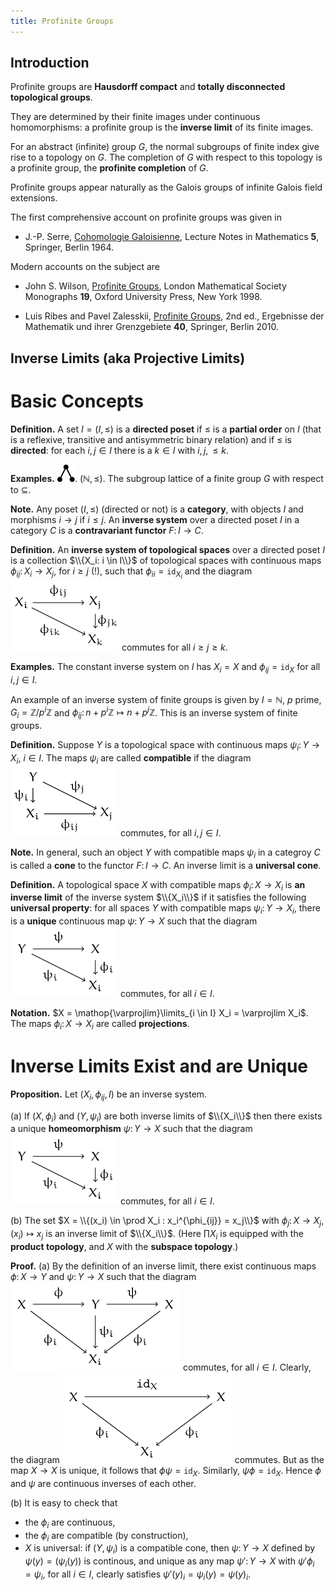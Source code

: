 ```yaml
---
title: Profinite Groups
---
```


## Introduction

Profinite groups are **Hausdorff compact** and **totally disconnected**
**topological groups**.

They are determined by their finite images under continuous homomorphisms:
a profinite group is the **inverse limit** of its finite images.

For an abstract (infinite) group $G$, the normal subgroups of finite index give rise to a topology on $G$.
The  completion of $G$ with respect to this topology
is  a profinite group, the **profinite completion** of $G$.

Profinite groups appear naturally as the Galois groups of infinite
Galois field extensions.

The first comprehensive account on profinite groups was given in

* J.-P. Serre, [Cohomologie Galoisienne][serre], Lecture Notes in
Mathematics <b>5</b>, Springer, Berlin 1964.

Modern accounts on the subject are

* John S. Wilson, [Profinite Groups][wilson], London Mathematical Society Monographs <b>19</b>, Oxford University Press, New York 1998.

* Luis Ribes and Pavel Zalesskii, [Profinite Groups][ribes], 2nd ed., Ergebnisse der Mathematik und ihrer Grenzgebiete <b>40</b>, Springer, Berlin 2010.

## Inverse Limits (aka Projective Limits)

# Basic Concepts

**Definition.** A set $I = (I, \leq)$ is a **directed poset** if
$\leq$ is a **partial order** on $I$ (that is a reflexive, transitive and
antisymmetric binary relation) and if $\leq$ is **directed**: for each
$i, j \in I$ there is a $k \in I$ with $i, j, \leq k$.

**Examples.** ![three].
$(\mathbb{N}, \leq)$.
The subgroup lattice of a finite group $G$ with respect to $\subseteq$.

**Note.** Any poset $(I, \leq)$ (directed or not) is a **category**,
with objects $I$ and morphisms $i \to j$ if $i \leq j$.  An **inverse
system** over a directed poset $I$ in a category $C$ is a
**contravariant functor** $F \colon I \to C$.

**Definition.** An **inverse system of topological spaces** over a
directed poset $I$ is a collection $\\{X_i: i \in I\\}$ of topological
spaces with continuous maps $\phi_{ij} \colon X_i \to X_j$, for $i
\geq j$ (!), such that $\phi_{ii} = \mathtt{id}_{X_i}$ and the diagram
![cd1] commutes for all $i \geq j \geq k$.

**Examples.** The constant inverse system on $I$ has $X_i = X$
and $\phi_{ij} = \mathtt{id}_X$ for all $i,j \in I$.

An example of an inverse system of finite groups is given by $I =
\mathbb{N}$, $p$ prime, $G_i = \mathbb{Z}/p^i \mathbb{Z}$ and
$\phi_{ij} \colon n + p^i \mathbb{Z} \mapsto n + p^j \mathbb{Z}$. This
is an inverse system of finite groups.

**Definition.** Suppose $Y$ is a topological space with continuous
maps $\psi_i \colon Y \to X_i$, $i \in I$.  The maps $\psi_i$ are
called **compatible** if the diagram ![cd2] commutes, for all $i, j
\in I$.

**Note.** In general, such an object $Y$ with compatible maps $\psi_i$
in a categroy $C$ is called a **cone** to the functor $F \colon I \to
C$.  An inverse limit is a **universal cone**.

**Definition.** A topological space $X$ with compatible maps $\phi_i
\colon X \to X_i$ is **an inverse limit** of the inverse system
$\\{X_i\\}$ if it satisfies the following **universal property**: for
all spaces $Y$ with compatible maps $\psi_i \colon Y \to X_i$, there
is a **unique** continuous map $\psi \colon Y \to X$ such that the diagram
![cd3] commutes, for all $i \in I$.

**Notation.** $X = \mathop{\varprojlim}\limits_{i \in I} X_i = \varprojlim X_i$.
The maps $\phi_i \colon X \to X_i$ are called **projections**.

# Inverse Limits Exist and are Unique

**Proposition.**  Let $(X_i, \phi_{ij}, I)$ be an inverse system.

(a) If $(X, \phi_i)$ and $(Y, \psi_i)$ are both inverse limits of
$\\{X_i\\}$ then there exists a unique **homeomorphism** $\psi \colon Y
\to X$ such that the diagram ![cd3] commutes, for all $i \in I$.

(b) The set $X = \\{(x_i) \in \prod X_i : x_i^{\phi_{ij}} = x_j\\}$
with $\phi_j \colon X \to X_j$, $(x_i) \mapsto x_j$ is an inverse limit of
$\\{X_i\\}$. (Here $\prod X_i$ is equipped with the **product topology**, and
$X$ with the **subspace topology**.)

**Proof.** (a) By the definition of an inverse limit, there exist continuous maps $\phi \colon X \to Y$ and $\psi \colon Y \to X$ such that the diagram
![cd4] commutes, for all $i \in I$.  Clearly, the diagram ![cd5] commutes.
But as the map $X \to X$ is unique, it follows that
$\phi \psi = \mathtt{id}_X$.
Similarly, $\psi \phi = \mathtt{id}_X$. Hence $\phi$ and $\psi$ are continuous
inverses of each other.

(b) It is easy to check that 
* the $\phi_i$ are continuous,
* the $\phi_i$ are compatible (by construction),
* $X$ is universal: if $(Y, \psi_i)$ is a compatible cone, then
$\psi \colon Y \to X$ defined by $\psi(y) = (\psi_i(y))$ is continous,
and unique as any map $\psi' \colon Y \to X$ with
$\psi' \phi_i = \psi_i$, for all $i \in I$, clearly satisfies
$\psi'(y)_i = \psi_i(y) = \psi(y)_i$.

[three]: /images/three.png
[cd1]: /images/cd1.png
[cd2]: /images/cd2.png
[cd3]: /images/cd3.png
[cd4]: /images/cd4.png
[cd5]: /images/cd5.png

[serre]: http://www.ams.org/mathscinet-getitem?mr=180551
[ribes]: http://www.ams.org/mathscinet-getitem?mr=2599132
[wilson]: http://www.ams.org/mathscinet-getitem?mr=1691054